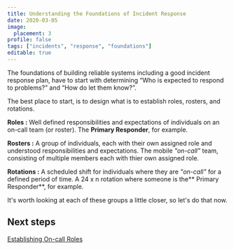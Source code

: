 ```yaml
---
title: Understanding the Foundations of Incident Response
date: 2020-03-05
image:
  placement: 3
profile: false
tags: ["incidents", "response", "foundations"]
editable: true
---
```


The foundations of building reliable systems including a good incident response plan, have to start with determining “Who is expected to respond to problems?” and “How do let them know?”.

The best place to start, is to design what is to establish roles, rosters, and rotations.

**Roles :** Well defined responsibilities and expectations of individuals on an on-call team (or roster). The **Primary Responder**, for example.

**Rosters :** A group of individuals, each with their own assigned role and understood responsibilities and expectations. The mobile *"on-call"* team, consisting of multiple members each with thier own assigned role.

**Rotations :** A scheduled shift for individuals where they are *"on-call"* for a defined period of time. A 24 x n rotation where someone is the** Primary Responder**, for example.

It's worth looking at each of these groups a little closer, so let's do that now.

## Next steps

[Establishing On-call Roles](/post/establishing-oncall-roles/  )
